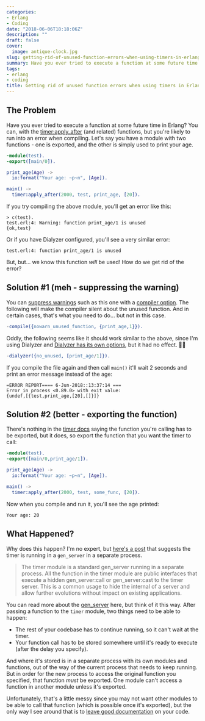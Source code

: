 ```yaml
---
categories:
- Erlang
- Coding
date: "2018-06-06T18:18:06Z"
description: ""
draft: false
cover:
  image: antique-clock.jpg
slug: getting-rid-of-unused-function-errors-when-using-timers-in-erlang
summary: Have you ever tried to execute a function at some future time in Erlang? You can, with a timer, but the compiler may complain that the function you're calling via the timer is unused. Why is that and what can you do?
tags:
- erlang
- coding
title: Getting rid of unused function errors when using timers in Erlang
---
```

## The Problem

Have you ever tried to execute a function at some future time in Erlang? You can, with the [timer:apply_after](http://erlang.org/doc/man/timer.html#apply_after-4) (and related) functions, but you're likely to run into an error when compiling. Let's say you have a module with two functions - one is exported, and the other is simply used to print your age.

```erlang
-module(test).
-export([main/0]).

print_age(Age) ->
  io:format("Your age: ~p~n", [Age]).

main() ->
  timer:apply_after(2000, test, print_age, [20]).
```

If you try compiling the above module, you'll get an error like this:

```none
> c(test).
test.erl:4: Warning: function print_age/1 is unused
{ok,test}
```

Or if you have Dialyzer configured, you'll see a very similar error:

```none
test.erl:4: function print_age/1 is unused
```

But, but... we know this function _will_ be used! How do we get rid of the error?

## Solution #1 (meh - suppressing the warning)

You can [suppress warnings](http://erlang.org/doc/man/dialyzer.html#suppression) such as this one with a [compiler option](http://erlang.org/doc/man/compile.html). The following will make the compiler silent about the unused function. And in certain cases, that's what you need to do... but not in this case.

```erlang
-compile({nowarn_unused_function, {print_age,1}}).
```

Oddly, the following seems like it should work similar to the above, since I'm using Dialyzer and [Dialyzer has its own options](http://erlang.org/doc/man/dialyzer.html#suppression), but it had no effect. 🤷‍♂

```erlang
-dialyzer({no_unused, [print_age/1]}).
```

If you compile the file again and then call `main()` it'll wait 2 seconds and print an error message instead of the age:

```none
=ERROR REPORT==== 6-Jun-2018::13:37:14 ===
Error in process <0.89.0> with exit value:
{undef,[{test,print_age,[20],[]}]}
```

## Solution #2 (better - exporting the function)

There's nothing in the [timer docs](http://erlang.org/doc/man/timer.html) saying the function you're calling has to be exported, but it does, so export the function that you want the timer to call:

```erlang
-module(test).
-export([main/0,print_age/1]).

print_age(Age) ->
  io:format("Your age: ~p~n", [Age]).

main() ->
  timer:apply_after(2000, test, some_func, [20]).
```

Now when you compile and run it, you'll see the age printed:

```none
Your age: 20
```

## What Happened?

Why does this happen? I'm no expert, but [here's a post](https://stackoverflow.com/a/25056598/301857) that suggests the timer is running in a `gen_server` in a separate process.

> The timer module is a standard gen_server running in a separate process. All the function in the timer module are public interfaces that execute a hidden gen_server:call or gen_server:cast to the timer server. This is a common usage to hide the internal of a server and allow further evolutions without impact on existing applications.

You can read more about the [gen_server](http://erlang.org/doc/man/gen_server.html) here, but think of it this way. After passing a function to the `timer` module, two things need to be able to happen:

- The rest of your codebase has to continue running, so it can't wait at the timer.
- Your function call has to be stored somewhere until it's ready to execute (after the delay you specify).

And where it's stored is in a separate process with its own modules and functions, out of the way of the current process that needs to keep running. But in order for the new process to access the original function you specified, that function _must_ be exported. One module can't access a function in another module unless it's exported.

Unfortunately, that's a little messy since you may not want other modules to be able to call that function (which is possible once it's exported), but the only way I see around that is to [leave good documentation](http://erlang.org/doc/man/edoc.html) on your code.
